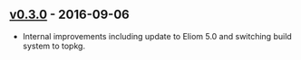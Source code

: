[v0.3.0] - 2016-09-06
---------------------

* Internal improvements including update to Eliom 5.0 and switching build
  system to topkg.

[v0.3.0]: https://github.com/paurkedal/inhca/compare/v0.2.0...v0.3.0
